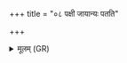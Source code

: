 +++
title = "०८ पक्षी जायान्यः पतति"

+++
<details><summary>मूलम् (GR)</summary>

पक्षी जायान्यः पतति  
य आविशति पूरुषम् ।  
तस्याहं वेद ते नाम +++(Bhatt. vaida (misprint))+++  
यतो जायान्य जायसे ॥
</details>